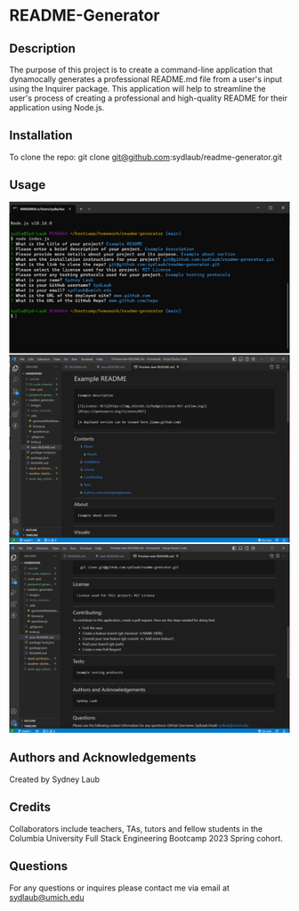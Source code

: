 # README-Generator

## Description
The purpose of this project is to create a command-line application that dynamocally generates a professional README.md file from a user's input using the Inquirer package. This application will help to streamline the user's process of creating a professional and high-quality README for their application using Node.js. 

## Installation
To clone the repo:
git clone git@github.com:sydlaub/readme-generator.git

## Usage
![GitBash README Screenshot](./images/gitbash-readme-generator.png)
![Rendered README Screenshot 1](./images/readme-generator1.png)
![Rendered README Screenshot 2](./images/readme-generator2.png)

## Authors and Acknowledgements
Created by Sydney Laub

## Credits
Collaborators include teachers, TAs, tutors and fellow students in the Columbia University Full Stack Engineering Bootcamp 2023 Spring cohort. 

## Questions
For any questions or inquires please contact me via email at sydlaub@umich.edu
